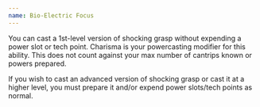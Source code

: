 ```yaml
---
name: Bio-Electric Focus
---
```

You can cast a 1st-level version of shocking grasp without expending a power slot or tech point. Charisma is your
powercasting modifier for this ability. This does not count against your max number of cantrips known or powers prepared.

If you wish to cast an advanced version of shocking grasp or cast it at a higher level, you must prepare it and/or
expend power slots/tech points as normal.
